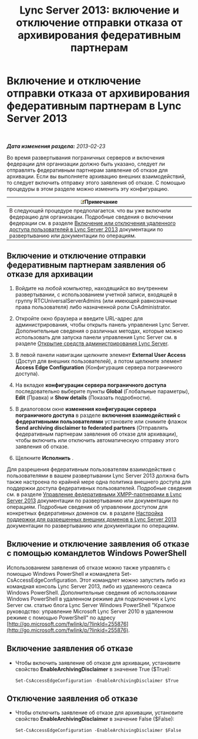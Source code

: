 ﻿---
title: 'Lync Server 2013: включение и отключение отправки отказа от архивирования федеративным партнерам'
TOCTitle: Включение и отключение отправки отказа от архивирования федеративным партнерам
ms:assetid: c8e9a2fa-9dc1-4e4d-919f-56ece8004864
ms:mtpsurl: https://technet.microsoft.com/ru-ru/library/Gg182584(v=OCS.15)
ms:contentKeyID: 49311138
ms.date: 05/19/2016
mtps_version: v=OCS.15
ms.translationtype: HT
---

# Включение и отключение отправки отказа от архивирования федеративным партнерам в Lync Server 2013

 

_**Дата изменения раздела:** 2013-02-23_

Во время развертывания пограничных серверов и включения федерации для организации должно быть указано, следует ли отправлять федеративным партнерам заявление об отказе для архивации. Если вы выполняете архивацию внешних взаимодействий, то следует включить отправку этого заявления об отказе. С помощью процедуры в этом разделе можно изменить эту конфигурацию.

<table>
<thead>
<tr class="header">
<th><img src="images/Gg398412.note(OCS.15).gif" title="note" alt="note" />Примечание</th>
</tr>
</thead>
<tbody>
<tr class="odd">
<td>В следующей процедуре предполагается. что вы уже включили федерацию для организации. Подробные сведения о включении федерации см. в разделе <a href="lync-server-2013-enable-or-disable-remote-user-access.md">Включение или отключения удаленного доступа пользователей в Lync Server 2013</a> документации по развертыванию или документации по операциям.</td>
</tr>
</tbody>
</table>


## Включение и отключение отправки федеративным партнерам заявления об отказе для архивации

1.  Войдите на любой компьютер, находящийся во внутреннем развертывании, с использованием учетной записи, входящей в группу RTCUniversalServerAdmins (или имеющей равнозначные права пользователя) либо назначенной роли CsAdministrator.

2.  Откройте окно браузера и введите URL-адрес для администрирования, чтобы открыть панель управления Lync Server. Дополнительные сведения о различных методах, которые можно использовать для запуска панели управления Lync Server см. в разделе [Открытие средств администрирования Lync Server](lync-server-2013-open-lync-server-administrative-tools.md).

3.  В левой панели навигации щелкните элемент **External User Access** (Доступ для внешних пользователей), а потом щелкните элемент **Access Edge Configuration** (Конфигурация сервера пограничного доступа).

4.  На вкладке **конфигурации сервера пограничного доступа** последовательно выберите пункты **Global** (Глобальные параметры), **Edit** (Правка) и **Show details** (Показать подробности).

5.  В диалоговом окне **изменения конфигурации сервера пограничного доступа** в разделе **включения взаимодействий с федеративными пользователями** установите или снимите флажок **Send archiving disclaimer to federated partners** (Отправлять федеративным партнерам заявления об отказе для архивации), чтобы включить или отключить автоматическую отправку этого заявления об отказе.

6.  Щелкните **Исполнить** .

Для разрешения федеративным пользователям взаимодействия с пользователями в вашем развертывании Lync Server 2013 должна быть также настроена по крайней мере одна политика внешнего доступа для поддержки доступа федеративных пользователей. Подробные сведения см. в разделе [Управление федеративными XMPP-партнерами в Lync Server 2013](lync-server-2013-manage-xmpp-federated-partners-for-your-organization.md) документации по развертыванию или документации по операциям. Подробные сведения об управлении доступом для конкретных федеративных доменов см. в разделе [Настройка поддержки для разрешенных внешних доменов в Lync Server 2013](lync-server-2013-configure-support-for-allowed-external-domains.md) документации по развертыванию или документации по операциям.

## Включение и отключение заявления об отказе с помощью командлетов Windows PowerShell

Использованием заявления об отказе можно также управлять с помощью Windows PowerShell и командлета Set-CsAccessEdgeConfiguration. Этот командлет можно запустить либо из командная консоль Lync Server 2013, либо из удаленного сеанса Windows PowerShell. Дополнительные сведения об использовании Windows PowerShell в удаленном режиме для подключения к Lync Server см. статью блога Lync Server Windows PowerShell "Краткое руководство: управление Microsoft Lync Server 2010 в удаленном режиме с помощью PowerShell" по адресу [http://go.microsoft.com/fwlink/p/?linkId=255876](http://go.microsoft.com/fwlink/p/?linkid=255876).

## Включение заявления об отказе

  - Чтобы включить заявление об отказе для архивации, установите свойство **EnableArchivingDisclaimer** в значение True ($True):
    
        Set-CsAccessEdgeConfiguration -EnableArchivingDisclaimer $True

## Отключение заявления об отказе

  - Чтобы отключить заявление об отказе для архивации, установите свойство **EnableArchivingDisclaimer** в значение False ($False):
    
        Set-CsAccessEdgeConfiguration -EnableArchivingDisclaimer $False

